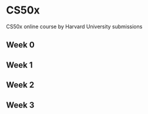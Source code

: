# CS50x
CS50x online course by Harvard University submissions

## Week 0

## Week 1

## Week 2

## Week 3
